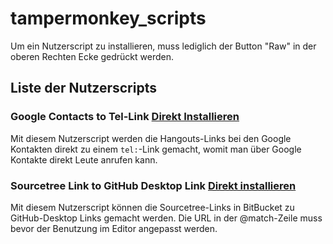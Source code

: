 # tampermonkey_scripts

Um ein Nutzerscript zu installieren, muss lediglich der Button "Raw" in der oberen Rechten Ecke gedrückt werden.

## Liste der Nutzerscripts

### Google Contacts to Tel-Link [Direkt Installieren](/raw/master/g_contacts_tel_link.user.js 'Das Google Kontakte Nutzerscript direkt installieren')

Mit diesem Nutzerscript werden die Hangouts-Links bei den Google Kontakten direkt zu einem `tel:`-Link gemacht, womit man über Google Kontakte direkt Leute anrufen kann.

### Sourcetree Link to GitHub Desktop Link [Direkt installieren](/raw/master/sourcetree-link-to-github-desktop-link.user.js 'Das Sourcetree/GitHub Desktop Nutzerscript direkt installieren')

Mit diesem Nutzerscript können die Sourcetree-Links in BitBucket zu GitHub-Desktop Links gemacht werden.
Die URL in der @match-Zeile muss bevor der Benutzung im Editor angepasst werden.
